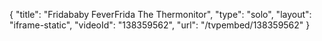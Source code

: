 {
    "title": "Fridababy FeverFrida The Thermonitor",
    "type": "solo",
    "layout": "iframe-static",
    "videoId": "138359562",
    "url": "\/tvpembed\/138359562"
}